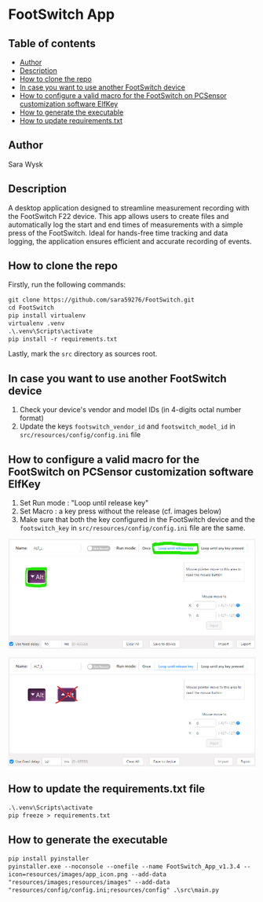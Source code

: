 # FootSwitch App

## Table of contents

- [Author](#author)
- [Description](#description)
- [How to clone the repo](#how-to-clone-the-repo)
- [In case you want to use another FootSwitch device](#in-case-you-want-to-use-another-footswitch-device)
- [How to configure a valid macro for the FootSwitch on PCSensor customization software ElfKey](#how-to-configure-a-valid-macro-for-the-footswitch-on-pcsensor-customization-software-elfkey)
- [How to generate the executable](#how-to-generate-the-executable)
- [How to update requirements.txt](#how-to-update-the-requirements.txt-file)

## Author

Sara Wysk

## Description

A desktop application designed to streamline measurement recording with the FootSwitch F22 device. 
This app allows users to create files and automatically log the start and end times of measurements 
with a simple press of the FootSwitch. Ideal for hands-free time tracking and data logging, the 
application ensures efficient and accurate recording of events.

## How to clone the repo

Firstly, run the following commands:
```
git clone https://github.com/sara59276/FootSwitch.git
cd FootSwitch
pip install virtualenv
virtualenv .venv
.\.venv\Scripts\activate
pip install -r requirements.txt
```
Lastly, mark the `src` directory as sources root.

## In case you want to use another FootSwitch device

1. Check your device's vendor and model IDs (in 4-digits octal number format)
2. Update the keys `footswitch_vendor_id` and `footswitch_model_id` in `src/resources/config/config.ini` file  

## How to configure a valid macro for the FootSwitch on PCSensor customization software ElfKey

1. Set Run mode : "Loop until release key"
2. Set Macro : a key press without the release (cf. images below)
3. Make sure that both the key configured in the FootSwitch device and the `footswitch_key` 
in `src/resources/config/config.ini` file are the same.

![plot](./img/FootSwitch_Macro_YES.png)

![plot](./img/FootSwitch_Macro_NO.png)

## How to update the requirements.txt file
```
.\.venv\Scripts\activate
pip freeze > requirements.txt
```
## How to generate the executable
```
pip install pyinstaller
pyinstaller.exe --noconsole --onefile --name FootSwitch_App_v1.3.4 --icon=resources/images/app_icon.png --add-data "resources/images;resources/images" --add-data "resources/config/config.ini;resources/config" .\src\main.py
```
